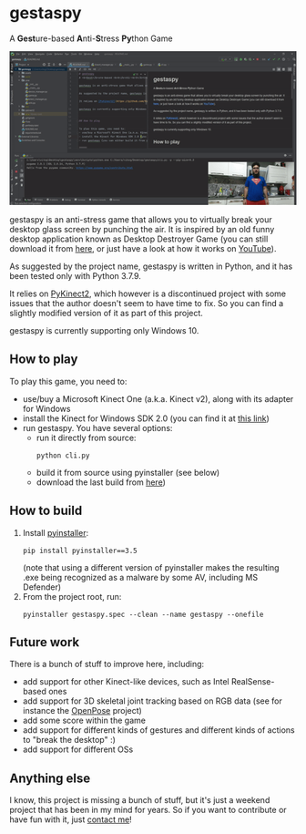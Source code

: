 # gestaspy
A **Gest**ure-based **A**nti-**S**tress **Py**thon Game

![gestaspy demo](./demo.gif)

gestaspy is an anti-stress game that allows you to virtually break your desktop glass screen by punching the air. It is inspired by an old funny desktop application known as Desktop Destroyer Game (you can still download it from [here](http://www.desktop-destroyer.net/), or just have a look at how it works on [YouTube](https://www.youtube.com/watch?v=_4723FREaiw)).

As suggested by the project name, gestaspy is written in Python, and it has been tested only with Python 3.7.9.

It relies on [PyKinect2](https://github.com/Kinect/PyKinect2), which however is a discontinued project with some issues that the author doesn't seem to have time to fix. So you can find a slightly modified version of it as part of this project.

gestaspy is currently supporting only Windows 10.


## How to play

To play this game, you need to:
- use/buy a Microsoft Kinect One (a.k.a. Kinect v2), along with its adapter for Windows
- install the Kinect for Windows SDK 2.0 (you can find it at [this link](https://www.microsoft.com/en-us/download/details.aspx?id=44561))
- run gestaspy. You have several options:
   - run it directly from source:
     ```
     python cli.py
     ```
   - build it from source using pyinstaller (see below)
   - download the last build from [here](https://github.com/VitoGentile/gestaspy/releases))


## How to build
1. Install [pyinstaller](http://www.pyinstaller.org/):
   ```
   pip install pyinstaller==3.5
   ```
   (note that using a different version of pyinstaller makes the resulting .exe being recognized as a malware by some AV, including MS Defender)
2. From the project root, run:
   ```
   pyinstaller gestaspy.spec --clean --name gestaspy --onefile
   ```


## Future work
There is a bunch of stuff to improve here, including:
- add support for other Kinect-like devices, such as Intel RealSense-based ones
- add support for 3D skeletal joint tracking based on RGB data (see for instance the [OpenPose](https://github.com/CMU-Perceptual-Computing-Lab/openpose) project)
- add some score within the game
- add support for different kinds of gestures and different kinds of actions to "break the desktop" :)
- add support for different OSs


## Anything else
I know, this project is missing a bunch of stuff, but it's just a weekend project that has been in my mind for years. So if you want to contribute or have fun with it, just [contact me](https://vitogentile.it/)!
